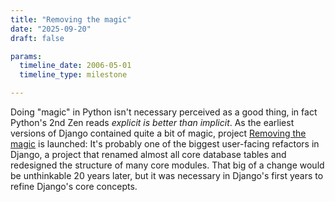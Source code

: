 ```yaml
---
title: "Removing the magic"
date: "2025-09-20"
draft: false

params:
  timeline_date: 2006-05-01
  timeline_type: milestone

---
```


Doing "magic" in Python isn't necessary perceived as a good thing, in fact Python's 2nd Zen reads *explicit is better than implicit*.
As the earliest versions of Django contained quite a bit of magic, project [Removing the magic](https://code.djangoproject.com/wiki/RemovingTheMagic) is launched: It's probably one of the biggest user-facing refactors in Django, a project that renamed almost all core database tables and redesigned the structure of many core modules. That big of a change would be unthinkable 20 years later, but it was necessary in Django's first years to refine Django's core concepts.
